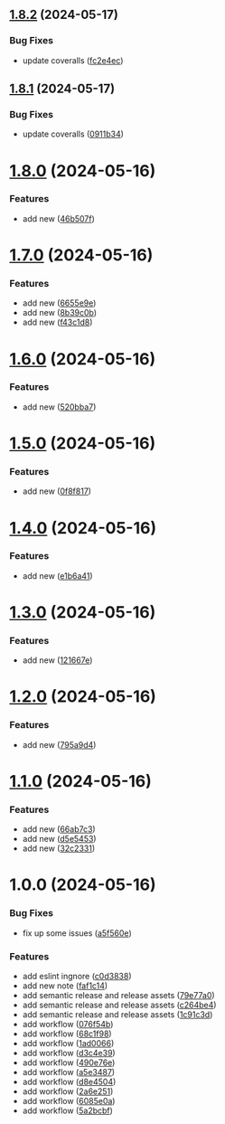 ## [1.8.2](https://github.com/fwx5618177/remark-codesandbox-sandpack/compare/v1.8.1...v1.8.2) (2024-05-17)


### Bug Fixes

* update coveralls ([fc2e4ec](https://github.com/fwx5618177/remark-codesandbox-sandpack/commit/fc2e4ec52d1d1b9084fe82418bb7659987011409))

## [1.8.1](https://github.com/fwx5618177/remark-codesandbox-sandpack/compare/v1.8.0...v1.8.1) (2024-05-17)


### Bug Fixes

* update coveralls ([0911b34](https://github.com/fwx5618177/remark-codesandbox-sandpack/commit/0911b348358cc154a7be7c749132b6a4cbbad630))

# [1.8.0](https://github.com/fwx5618177/remark-codesandbox-sandpack/compare/v1.7.0...v1.8.0) (2024-05-16)


### Features

* add new ([46b507f](https://github.com/fwx5618177/remark-codesandbox-sandpack/commit/46b507f6960540e5d9853ae2c1a7a67c5e0e8c61))

# [1.7.0](https://github.com/fwx5618177/remark-codesandbox-sandpack/compare/v1.6.0...v1.7.0) (2024-05-16)


### Features

* add new ([6655e9e](https://github.com/fwx5618177/remark-codesandbox-sandpack/commit/6655e9ed4e64386bdf5697c40ffd66173b1dbb58))
* add new ([8b39c0b](https://github.com/fwx5618177/remark-codesandbox-sandpack/commit/8b39c0bfd9000a24505ee46c422b2e2ab636ebb1))
* add new ([f43c1d8](https://github.com/fwx5618177/remark-codesandbox-sandpack/commit/f43c1d816122e06dae3cd9c7c9357b009837e535))

# [1.6.0](https://github.com/fwx5618177/remark-codesandbox-sandpack/compare/v1.5.0...v1.6.0) (2024-05-16)


### Features

* add new ([520bba7](https://github.com/fwx5618177/remark-codesandbox-sandpack/commit/520bba758e73c01095d2455a5c342e75a811ac77))

# [1.5.0](https://github.com/fwx5618177/remark-codesandbox-sandpack/compare/v1.4.0...v1.5.0) (2024-05-16)


### Features

* add new ([0f8f817](https://github.com/fwx5618177/remark-codesandbox-sandpack/commit/0f8f817b4e9cf13ea13d2049f8b83eb251a9a8e2))

# [1.4.0](https://github.com/fwx5618177/remark-codesandbox-sandpack/compare/v1.3.0...v1.4.0) (2024-05-16)


### Features

* add new ([e1b6a41](https://github.com/fwx5618177/remark-codesandbox-sandpack/commit/e1b6a41e2915df66ba9517a49a575b8d4d309aa6))

# [1.3.0](https://github.com/fwx5618177/remark-codesandbox-sandpack/compare/v1.2.0...v1.3.0) (2024-05-16)


### Features

* add new ([121667e](https://github.com/fwx5618177/remark-codesandbox-sandpack/commit/121667e73547ae727a598dc2660779386ee58e5d))

# [1.2.0](https://github.com/fwx5618177/remark-codesandbox-sandpack/compare/v1.1.0...v1.2.0) (2024-05-16)


### Features

* add new ([795a9d4](https://github.com/fwx5618177/remark-codesandbox-sandpack/commit/795a9d452cd71ba7146a8fefc76b7d8e09688c1d))

# [1.1.0](https://github.com/fwx5618177/remark-codesandbox-sandpack/compare/v1.0.0...v1.1.0) (2024-05-16)


### Features

* add new ([66ab7c3](https://github.com/fwx5618177/remark-codesandbox-sandpack/commit/66ab7c3dd5e15e25b383aeffbaeaee9fdfcadbc7))
* add new ([d5e5453](https://github.com/fwx5618177/remark-codesandbox-sandpack/commit/d5e545348c9d07050c2a72a033fd73038e35b510))
* add new ([32c2331](https://github.com/fwx5618177/remark-codesandbox-sandpack/commit/32c23319546cf0f12c157e8d40ce5718c67eced8))

# 1.0.0 (2024-05-16)


### Bug Fixes

* fix up some issues ([a5f560e](https://github.com/fwx5618177/remark-codesandbox-sandpack/commit/a5f560e7c3f6777921c60dffcab56fec44b9ce5e))


### Features

* add eslint ingnore ([c0d3838](https://github.com/fwx5618177/remark-codesandbox-sandpack/commit/c0d38380861f4d6370773542bbefccf0a963700c))
* add new note ([faf1c14](https://github.com/fwx5618177/remark-codesandbox-sandpack/commit/faf1c14c5bed13b77dc5e5ab949fd76a0695637b))
* add semantic release and release assets ([79e77a0](https://github.com/fwx5618177/remark-codesandbox-sandpack/commit/79e77a0962d158310299afc6023a6a1abade8e17))
* add semantic release and release assets ([c264be4](https://github.com/fwx5618177/remark-codesandbox-sandpack/commit/c264be46d3b4c32403f147a0cc8fdb651823131a))
* add semantic release and release assets ([1c91c3d](https://github.com/fwx5618177/remark-codesandbox-sandpack/commit/1c91c3dac6e134a38462247a850f439a1652640d))
* add workflow ([076f54b](https://github.com/fwx5618177/remark-codesandbox-sandpack/commit/076f54b7dbb6cf8717183100420fac12ff9ff280))
* add workflow ([68c1f98](https://github.com/fwx5618177/remark-codesandbox-sandpack/commit/68c1f987bb4e968c7a124842bd7a524e60817903))
* add workflow ([1ad0066](https://github.com/fwx5618177/remark-codesandbox-sandpack/commit/1ad0066e957ec7abd0e685cb50500b3fb9bb0439))
* add workflow ([d3c4e39](https://github.com/fwx5618177/remark-codesandbox-sandpack/commit/d3c4e39a3e5ee9c8a9571ed06dcd185ffc465742))
* add workflow ([490e76e](https://github.com/fwx5618177/remark-codesandbox-sandpack/commit/490e76e51cbc7be6e2a1f2b5f7c0247b19e4b72b))
* add workflow ([a5e3487](https://github.com/fwx5618177/remark-codesandbox-sandpack/commit/a5e3487c5fa4509db6ceb24f8d91a64cf4f74e89))
* add workflow ([d8e4504](https://github.com/fwx5618177/remark-codesandbox-sandpack/commit/d8e45045ab665cbe6870170ec8a45531f0e835a0))
* add workflow ([2a6e251](https://github.com/fwx5618177/remark-codesandbox-sandpack/commit/2a6e2515da7aee8e9616ba7a133b2430ff523ccc))
* add workflow ([6085e0a](https://github.com/fwx5618177/remark-codesandbox-sandpack/commit/6085e0ad65ce031a04d479b0d42666dd02529ad8))
* add workflow ([5a2bcbf](https://github.com/fwx5618177/remark-codesandbox-sandpack/commit/5a2bcbf2103457193c65b6ad210d64d166007f02))
